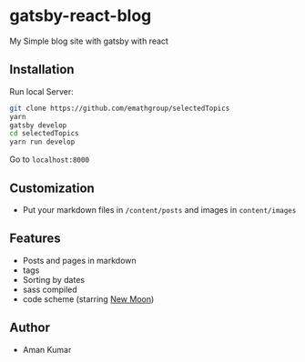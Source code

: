 # gatsby-react-blog
My Simple blog site with gatsby with react
## Installation
Run local Server:
```bash
git clone https://github.com/emathgroup/selectedTopics
yarn
gatsby develop
cd selectedTopics
yarn run develop
```
Go to `localhost:8000`
## Customization
- Put your markdown files in `/content/posts` and images in `content/images`
## Features
- Posts and pages in markdown
- tags
- Sorting by dates
- sass compiled
- code scheme (starring [New Moon](https://taniarascia.github.io/new-moon))
## Author
- Aman Kumar
